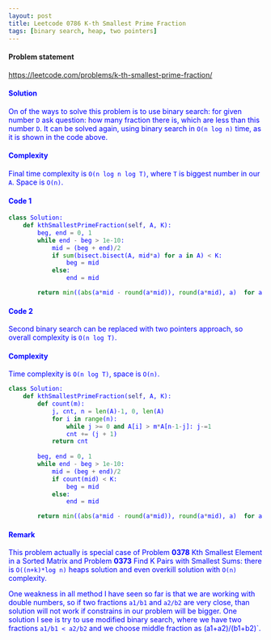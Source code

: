 ```yaml
---
layout: post
title: Leetcode 0786 K-th Smallest Prime Fraction
tags: [binary search, heap, two pointers]
---
```


#### Problem statement

<a href="https://leetcode.com/problems/k-th-smallest-prime-fraction/"> <font color = blue>https://leetcode.com/problems/k-th-smallest-prime-fraction/

#### Solution
On of the ways to solve this problem is to use binary search: for given number `D` ask question: how many fraction there is, which are less than this number `D`. It can be solved again, using binary search in `O(n log n)` time, as it is shown in the code above. 

#### Complexity
Final time complexity is `O(n log n log T)`, where `T` is biggest number in our `A`. Space is `O(n)`.

#### Code 1
```python
class Solution:
    def kthSmallestPrimeFraction(self, A, K):
        beg, end = 0, 1
        while end - beg > 1e-10:
            mid = (beg + end)/2
            if sum(bisect.bisect(A, mid*a) for a in A) < K:
                beg = mid
            else:
                end = mid

        return min((abs(a*mid - round(a*mid)), round(a*mid), a)  for a in A)[1:]
```

#### Code 2
Second binary search can be replaced with two pointers approach, so overall complexity is `O(n log T)`.

#### Complexity
Time complexity is `O(n log T)`, space is `O(n)`.

```python
class Solution:
    def kthSmallestPrimeFraction(self, A, K):
        def count(m):
            j, cnt, n = len(A)-1, 0, len(A)
            for i in range(n):
                while j >= 0 and A[i] > m*A[n-1-j]: j-=1
                cnt += (j + 1)
            return cnt
        
        beg, end = 0, 1
        while end - beg > 1e-10:
            mid = (beg + end)/2
            if count(mid) < K:
                beg = mid
            else:
                end = mid

        return min((abs(a*mid - round(a*mid)), round(a*mid), a)  for a in A)[1:]
```

#### Remark
This problem actually is special case of Problem **0378** Kth Smallest Element in a Sorted Matrix and Problem **0373** Find K Pairs with Smallest Sums: there is `O((n+k)*log n)` heaps solution and even overkill solution with `O(n)` complexity.

One weakness in all method I have seen so far is that we are working with double numbers, so if two fractions `a1/b1` and `a2/b2` are very close, than solution will not work if constrains in our problem will be bigger. One solution I see is try to use modified binary search, where we have two fractions `a1/b1 < a2/b2` and we choose middle fraction as (a1+a2)/(b1+b2)`.


